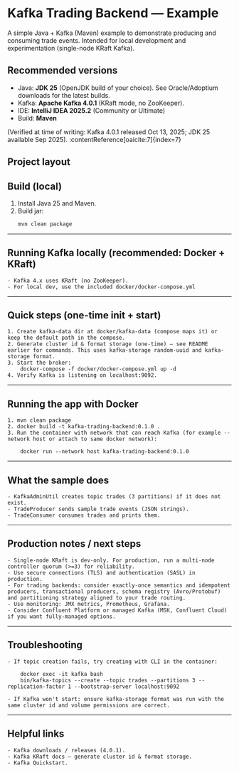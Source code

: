 # Kafka Trading Backend — Example

A simple Java + Kafka (Maven) example to demonstrate producing and consuming trade events. Intended for local development and experimentation (single-node KRaft Kafka).

## Recommended versions
- Java: **JDK 25** (OpenJDK build of your choice). See Oracle/Adoptium downloads for the latest builds.
- Kafka: **Apache Kafka 4.0.1** (KRaft mode, no ZooKeeper).
- IDE: **IntelliJ IDEA 2025.2** (Community or Ultimate)
- Build: **Maven**

(Verified at time of writing: Kafka 4.0.1 released Oct 13, 2025; JDK 25 available Sep 2025). :contentReference[oaicite:7]{index=7}

## Project layout
<see folder tree in repository>

## Build (local)
1. Install Java 25 and Maven.
2. Build jar:
   ```bash
   mvn clean package


-----------------------------------------------------------------------------------------------------------------------
Running Kafka locally (recommended: Docker + KRaft)
-----------------------------------------------------------------------------------------------------------------------
    - Kafka 4.x uses KRaft (no ZooKeeper). 
    - For local dev, use the included docker/docker-compose.yml

-----------------------------------------------------------------------------------------------------------------------
Quick steps (one-time init + start)
-----------------------------------------------------------------------------------------------------------------------
    1. Create kafka-data dir at docker/kafka-data (compose maps it) or keep the default path in the compose.
    2. Generate cluster id & format storage (one-time) — see README earlier for commands. This uses kafka-storage random-uuid and kafka-storage format.
    3. Start the broker:
        docker-compose -f docker/docker-compose.yml up -d
    4. Verify Kafka is listening on localhost:9092.
-----------------------------------------------------------------------------------------------------------------------
Running the app with Docker
-----------------------------------------------------------------------------------------------------------------------
    1. mvn clean package
    2. docker build -t kafka-trading-backend:0.1.0 .
    3. Run the container with network that can reach Kafka (for example --network host or attach to same docker network):

        docker run --network host kafka-trading-backend:0.1.0

-----------------------------------------------------------------------------------------------------------------------
What the sample does
-----------------------------------------------------------------------------------------------------------------------
    - KafkaAdminUtil creates topic trades (3 partitions) if it does not exist.
    - TradeProducer sends sample trade events (JSON strings).
    - TradeConsumer consumes trades and prints them.

-----------------------------------------------------------------------------------------------------------------------
Production notes / next steps
-----------------------------------------------------------------------------------------------------------------------
    - Single-node KRaft is dev-only. For production, run a multi-node controller quorum (>=3) for reliability.
    - Use secure connections (TLS) and authentication (SASL) in production.
    - For trading backends: consider exactly-once semantics and idempotent producers, transactional producers, schema registry (Avro/Protobuf) and partitioning strategy aligned to your trade routing.
    - Use monitoring: JMX metrics, Prometheus, Grafana.
    - Consider Confluent Platform or managed Kafka (MSK, Confluent Cloud) if you want fully-managed options.

-----------------------------------------------------------------------------------------------------------------------
Troubleshooting
-----------------------------------------------------------------------------------------------------------------------
    - If topic creation fails, try creating with CLI in the container:

        docker exec -it kafka bash
        bin/kafka-topics --create --topic trades --partitions 3 --replication-factor 1 --bootstrap-server localhost:9092

    - If Kafka won't start: ensure kafka-storage format was run with the same cluster id and volume permissions are correct.

-----------------------------------------------------------------------------------------------------------------------
Helpful links
-----------------------------------------------------------------------------------------------------------------------

    - Kafka downloads / releases (4.0.1).
    - Kafka KRaft docs — generate cluster id & format storage.
    - Kafka Quickstart.
